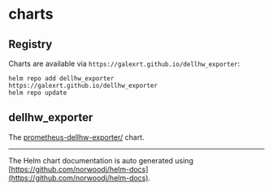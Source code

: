 # charts

## Registry

Charts are available via `https://galexrt.github.io/dellhw_exporter`:

```
helm repo add dellhw_exporter https://galexrt.github.io/dellhw_exporter
helm repo update
```

## dellhw_exporter

The [prometheus-dellhw-exporter/](prometheus-dellhw-exporter/) chart.

***

The Helm chart documentation is auto generated using [https://github.com/norwoodj/helm-docs](https://github.com/norwoodj/helm-docs).
